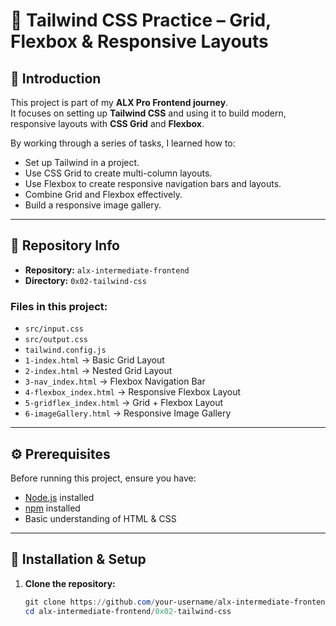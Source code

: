 # 📘 Tailwind CSS Practice – Grid, Flexbox & Responsive Layouts  

## 📖 Introduction  
This project is part of my **ALX Pro Frontend journey**.  
It focuses on setting up **Tailwind CSS** and using it to build modern, responsive layouts with **CSS Grid** and **Flexbox**.  

By working through a series of tasks, I learned how to:  
- Set up Tailwind in a project.  
- Use CSS Grid to create multi-column layouts.  
- Use Flexbox to create responsive navigation bars and layouts.  
- Combine Grid and Flexbox effectively.  
- Build a responsive image gallery.  

---

## 📂 Repository Info  
- **Repository:** `alx-intermediate-frontend`  
- **Directory:** `0x02-tailwind-css`  

### Files in this project:  
- `src/input.css`  
- `src/output.css`  
- `tailwind.config.js`  
- `1-index.html` → Basic Grid Layout  
- `2-index.html` → Nested Grid Layout  
- `3-nav_index.html` → Flexbox Navigation Bar  
- `4-flexbox_index.html` → Responsive Flexbox Layout  
- `5-gridflex_index.html` → Grid + Flexbox Layout  
- `6-imageGallery.html` → Responsive Image Gallery  

---

## ⚙️ Prerequisites  
Before running this project, ensure you have:  
- [Node.js](https://nodejs.org/) installed  
- [npm](https://www.npmjs.com/) installed  
- Basic understanding of HTML & CSS  

---

## 🚀 Installation & Setup  

1. **Clone the repository:**  
   ```powershell
   git clone https://github.com/your-username/alx-intermediate-frontend.git
   cd alx-intermediate-frontend/0x02-tailwind-css
